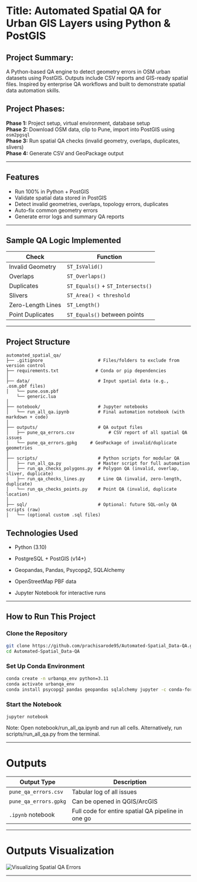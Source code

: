 # Title: Automated Spatial QA for Urban GIS Layers using Python & PostGIS

## Project Summary: 
A Python-based QA engine to detect geometry errors in OSM urban datasets using PostGIS. Outputs include CSV reports and GIS-ready spatial files. Inspired by enterprise QA workflows and built to demonstrate spatial data automation skills.

## Project Phases:

**Phase 1:** Project setup, virtual environment, database setup  
**Phase 2:** Download OSM data, clip to Pune, import into PostGIS using `osm2pgsql`  
**Phase 3:** Run spatial QA checks (invalid geometry, overlaps, duplicates, slivers)  
**Phase 4:** Generate CSV and GeoPackage output  

---
## Features
- Run 100% in Python + PostGIS
- Validate spatial data stored in PostGIS
- Detect invalid geometries, overlaps, topology errors, duplicates
- Auto-fix common geometry errors
- Generate error logs and summary QA reports

---
## Sample QA Logic Implemented

| Check             | Function                          |
| ----------------- | --------------------------------- |
| Invalid Geometry  | `ST_IsValid()`                    |
| Overlaps          | `ST_Overlaps()`                   |
| Duplicates        | `ST_Equals()` + `ST_Intersects()` |
| Slivers           | `ST_Area() < threshold`           |
| Zero-Length Lines | `ST_Length()`                     |
| Point Duplicates  | `ST_Equals()` between points      |

---

## Project Structure
```
automated_spatial_qa/
├── .gitignore                     # Files/folders to exclude from version control
├── requirements.txt              # Conda or pip dependencies
│
├── data/                          # Input spatial data (e.g., .osm.pbf files)
│   └── pune.osm.pbf
    └── generic.lua
│
├── notebook/                      # Jupyter notebooks
│   └── run_all_qa.ipynb           # Final automation notebook (with markdown + code)
│
├── outputs/                       # QA output files
│   ├── pune_qa_errors.csv             # CSV report of all spatial QA issues
│   └── pune_qa_errors.gpkg     # GeoPackage of invalid/duplicate geometries
│
├── scripts/                       # Python scripts for modular QA
│   ├── run_all_qa.py              # Master script for full automation
│   ├── run_qa_checks_polygons.py  # Polygon QA (invalid, overlap, sliver, duplicate)
│   ├── run_qa_checks_lines.py     # Line QA (invalid, zero-length, duplicate)
│   └── run_qa_checks_points.py    # Point QA (invalid, duplicate location)
│
├── sql/                           # Optional: future SQL-only QA scripts (raw)
│   └── (optional custom .sql files)

```
## Technologies Used
- Python (3.10)

- PostgreSQL + PostGIS (v14+)

- Geopandas, Pandas, Psycopg2, SQLAlchemy

- OpenStreetMap PBF data

- Jupyter Notebook for interactive runs

---

## How to Run This Project

### Clone the Repository
```bash
git clone https://github.com/prachisarode95/Automated-Spatial_Data-QA.git
cd Automated-Spatial_Data-QA
```
### Set Up Conda Environment
```bash
conda create -n urbanqa_env python=3.11
conda activate urbanqa_env
conda install psycopg2 pandas geopandas sqlalchemy jupyter -c conda-forge
```
### Start the Notebook
```
jupyter notebook

```
Note: Open notebook/run_all_qa.ipynb and run all cells. Alternatively, run scripts/run_all_qa.py from the terminal.

---

# Outputs

| Output Type              | Description                  |
| ------------------------ | ---------------------------- |
| `pune_qa_errors.csv`         | Tabular log of all issues    |
| `pune_qa_errors.gpkg` | Can be opened in QGIS/ArcGIS |
| `.ipynb` notebook        | Full code for entire spatial QA pipeline in one go |

---
# Outputs Visualization
![Visualizing Spatial QA Errors](https://github.com/user-attachments/assets/eca582f6-4627-46e5-9bb3-5e0dbd7e6282)

---
